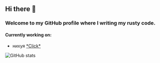 ## Hi there 👋
### Welcome to my GitHub profile where I writing my rusty code.

#### Currently working on:
  - нихуя [\*Click\*](https://нихуя.com/)  
  
 
![GitHub stats](https://github-readme-stats.vercel.app/api?username=Eld3rly&show_icons=true&count_private=true&bg_color=45,F50E55,3D24F8&title_color=fff&text_color=fff&icon_color=fff&border_radius=10&hide_border=true)  
